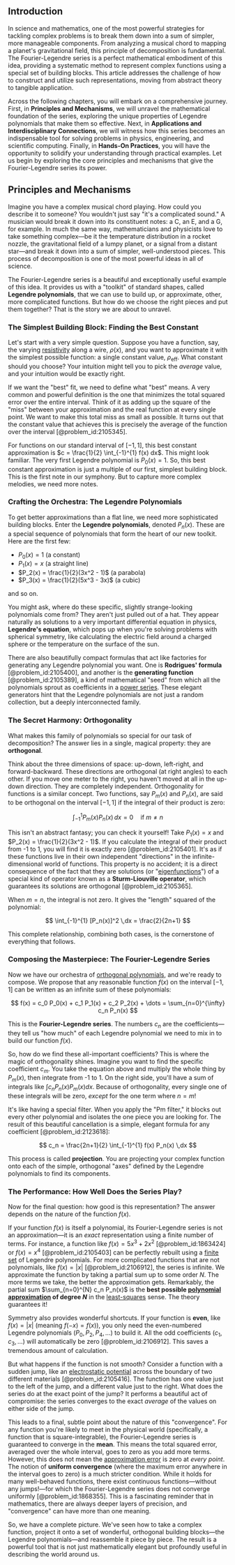## Introduction
In science and mathematics, one of the most powerful strategies for tackling complex problems is to break them down into a sum of simpler, more manageable components. From analyzing a musical chord to mapping a planet's gravitational field, this principle of decomposition is fundamental. The Fourier-Legendre series is a perfect mathematical embodiment of this idea, providing a systematic method to represent complex functions using a special set of building blocks. This article addresses the challenge of how to construct and utilize such representations, moving from abstract theory to tangible application.

Across the following chapters, you will embark on a comprehensive journey. First, in **Principles and Mechanisms**, we will unravel the mathematical foundation of the series, exploring the unique properties of Legendre polynomials that make them so effective. Next, in **Applications and Interdisciplinary Connections**, we will witness how this series becomes an indispensable tool for solving problems in physics, engineering, and scientific computing. Finally, in **Hands-On Practices**, you will have the opportunity to solidify your understanding through practical examples. Let us begin by exploring the core principles and mechanisms that give the Fourier-Legendre series its power.

## Principles and Mechanisms

Imagine you have a complex musical chord playing. How could you describe it to someone? You wouldn't just say "it's a complicated sound." A musician would break it down into its constituent notes: a C, an E, and a G, for example. In much the same way, mathematicians and physicists love to take something complex—be it the temperature distribution in a rocket nozzle, the gravitational field of a lumpy planet, or a signal from a distant star—and break it down into a sum of simpler, well-understood pieces. This process of decomposition is one of the most powerful ideas in all of science.

The Fourier-Legendre series is a beautiful and exceptionally useful example of this idea. It provides us with a "toolkit" of standard shapes, called **Legendre polynomials**, that we can use to build up, or approximate, other, more complicated functions. But how do we choose the right pieces and put them together? That is the story we are about to unravel.

### The Simplest Building Block: Finding the Best Constant

Let's start with a very simple question. Suppose you have a function, say, the varying [resistivity](@article_id:265987) along a wire, $\rho(x)$, and you want to approximate it with the simplest possible function: a single constant value, $\rho_{\text{eff}}$. What constant should you choose? Your intuition might tell you to pick the *average* value, and your intuition would be exactly right.

If we want the "best" fit, we need to define what "best" means. A very common and powerful definition is the one that minimizes the total squared error over the entire interval. Think of it as adding up the square of the "miss" between your approximation and the real function at every single point. We want to make this total miss as small as possible. It turns out that the constant value that achieves this is precisely the average of the function over the interval [@problem_id:2105345].

For functions on our standard interval of $[-1, 1]$, this best constant approximation is $c = \frac{1}{2} \int_{-1}^{1} f(x) dx$. This might look familiar. The very first Legendre polynomial is $P_0(x) = 1$. So, this best constant approximation is just a multiple of our first, simplest building block. This is the first note in our symphony. But to capture more complex melodies, we need more notes.

### Crafting the Orchestra: The Legendre Polynomials

To get better approximations than a flat line, we need more sophisticated building blocks. Enter the **Legendre polynomials**, denoted $P_n(x)$. These are a special sequence of polynomials that form the heart of our new toolkit. Here are the first few:

- $P_0(x) = 1$ (a constant)
- $P_1(x) = x$ (a straight line)
- $P_2(x) = \frac{1}{2}(3x^2 - 1)$ (a parabola)
- $P_3(x) = \frac{1}{2}(5x^3 - 3x)$ (a cubic)

and so on.

You might ask, where do these specific, slightly strange-looking polynomials come from? They aren't just pulled out of a hat. They appear naturally as solutions to a very important differential equation in physics, **Legendre's equation**, which pops up when you're solving problems with spherical symmetry, like calculating the electric field around a charged sphere or the temperature on the surface of the sun.

There are also beautifully compact formulas that act like factories for generating any Legendre polynomial you want. One is **Rodrigues' formula** [@problem_id:2105400], and another is the **generating function** [@problem_id:2105389], a kind of mathematical "seed" from which all the polynomials sprout as coefficients in a [power series](@article_id:146342). These elegant generators hint that the Legendre polynomials are not just a random collection, but a deeply interconnected family.

### The Secret Harmony: Orthogonality

What makes this family of polynomials so special for our task of decomposition? The answer lies in a single, magical property: they are **orthogonal**.

Think about the three dimensions of space: up-down, left-right, and forward-backward. These directions are orthogonal (at right angles) to each other. If you move one meter to the right, you haven't moved at all in the up-down direction. They are completely independent. Orthogonality for functions is a similar concept. Two functions, say $P_m(x)$ and $P_n(x)$, are said to be orthogonal on the interval $[-1, 1]$ if the integral of their product is zero:

$$ \int_{-1}^{1} P_m(x) P_n(x) \,dx = 0 \quad \text{if } m \neq n $$

This isn't an abstract fantasy; you can check it yourself! Take $P_1(x) = x$ and $P_2(x) = \frac{1}{2}(3x^2 - 1)$. If you calculate the integral of their product from -1 to 1, you will find it is exactly zero [@problem_id:2105401]. It's as if these functions live in their own independent "directions" in the infinite-dimensional world of functions. This property is no accident; it is a direct consequence of the fact that they are solutions (or "[eigenfunctions](@article_id:154211)") of a special kind of operator known as a **Sturm-Liouville operator**, which guarantees its solutions are orthogonal [@problem_id:2105365].

When $m=n$, the integral is not zero. It gives the "length" squared of the polynomial:

$$ \int_{-1}^{1} [P_n(x)]^2 \,dx = \frac{2}{2n+1} $$

This complete relationship, combining both cases, is the cornerstone of everything that follows.

### Composing the Masterpiece: The Fourier-Legendre Series

Now we have our orchestra of [orthogonal polynomials](@article_id:146424), and we're ready to compose. We propose that any reasonable function $f(x)$ on the interval $[-1, 1]$ can be written as an infinite sum of these polynomials:

$$ f(x) = c_0 P_0(x) + c_1 P_1(x) + c_2 P_2(x) + \dots = \sum_{n=0}^{\infty} c_n P_n(x) $$

This is the **Fourier-Legendre series**. The numbers $c_n$ are the coefficients—they tell us "how much" of each Legendre polynomial we need to mix in to build our function $f(x)$.

So, how do we find these all-important coefficients? This is where the magic of orthogonality shines. Imagine you want to find the specific coefficient $c_m$. You take the equation above and multiply the whole thing by $P_m(x)$, then integrate from -1 to 1. On the right side, you'll have a sum of integrals like $\int c_n P_n(x) P_m(x) dx$. Because of orthogonality, every single one of these integrals will be zero, *except* for the one term where $n=m$!

It's like having a special filter. When you apply the "Pm filter," it blocks out every other polynomial and isolates the one piece you are looking for. The result of this beautiful cancellation is a simple, elegant formula for any coefficient [@problem_id:2123618]:

$$ c_n = \frac{2n+1}{2} \int_{-1}^{1} f(x) P_n(x) \,dx $$

This process is called **projection**. You are projecting your complex function onto each of the simple, orthogonal "axes" defined by the Legendre polynomials to find its components.

### The Performance: How Well Does the Series Play?

Now for the final question: how good is this representation? The answer depends on the nature of the function $f(x)$.

If your function $f(x)$ is itself a polynomial, its Fourier-Legendre series is not an approximation—it is an *exact* representation using a finite number of terms. For instance, a function like $f(x) = 5x^3 + 2x^2$ [@problem_id:1863424] or $f(x) = x^4$ [@problem_id:2105403] can be perfectly rebuilt using a [finite set](@article_id:151753) of Legendre polynomials. For more complicated functions that are not polynomials, like $f(x)=|x|$ [@problem_id:2106912], the series is infinite. We approximate the function by taking a partial sum up to some order $N$. The more terms we take, the better the approximation gets. Remarkably, the partial sum $\sum_{n=0}^{N} c_n P_n(x)$ is the **best possible [polynomial approximation](@article_id:136897) of degree $N$** in the [least-squares](@article_id:173422) sense. The theory guarantees it!

Symmetry also provides wonderful shortcuts. If your function is **even**, like $f(x)=|x|$ (meaning $f(-x) = f(x)$), you only need the even-numbered Legendre polynomials ($P_0, P_2, P_4, \dots$) to build it. All the odd coefficients ($c_1, c_3, \dots$) will automatically be zero [@problem_id:2106912]. This saves a tremendous amount of calculation.

But what happens if the function is not smooth? Consider a function with a sudden jump, like an [electrostatic potential](@article_id:139819) across the boundary of two different materials [@problem_id:2105416]. The function has one value just to the left of the jump, and a different value just to the right. What does the series do at the exact point of the jump? It performs a beautiful act of compromise: the series converges to the exact *average* of the values on either side of the jump.

This leads to a final, subtle point about the nature of this "convergence". For any function you're likely to meet in the physical world (specifically, a function that is square-integrable), the Fourier-Legendre series is guaranteed to converge in the **mean**. This means the total squared error, averaged over the whole interval, goes to zero as you add more terms. However, this does not mean the [approximation error](@article_id:137771) is zero at *every point*. The notion of **uniform convergence** (where the maximum error anywhere in the interval goes to zero) is a much stricter condition. While it holds for many well-behaved functions, there exist continuous functions—without any jumps!—for which the Fourier-Legendre series does not converge uniformly [@problem_id:1868355]. This is a fascinating reminder that in mathematics, there are always deeper layers of precision, and "convergence" can have more than one meaning.

So, we have a complete picture. We've seen how to take a complex function, project it onto a set of wonderful, orthogonal building blocks—the Legendre polynomials—and reassemble it piece by piece. The result is a powerful tool that is not just mathematically elegant but profoundly useful in describing the world around us.